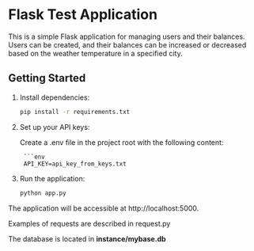# Flask Test Application

This is a simple Flask application for managing users and their balances. Users can be created, and their balances can be increased or decreased based on the weather temperature in a specified city.

## Getting Started

1. Install dependencies:

   ```bash
   pip install -r requirements.txt

2. Set up your API keys:

    Create a .env file in the project root with the following content:

        ```env
        API_KEY=api_key_from_keys.txt

3. Run the application:

    ```bash
    python app.py

The application will be accessible at http://localhost:5000.

Examples of requests are described in request.py

The database is located in **instance/mybase.db**